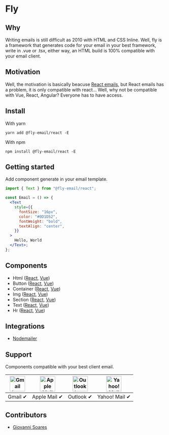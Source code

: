 # Fly

## Why

Writing emails is still difficult as 2010 with HTML and CSS Inline. Well, fly is a framework that generates code for your email in your best framework, write in .vue or .tsx, either way, an HTML build is 100% compatible with your email client.

## Motivation

Well, the motivation is basically beacuse [React emails](react.emails), but React emails has a problem, it is only compatible with react... Well, why not be compatible with Vue, React, Angular? Everyone has to have access.

## Install

With yarn

```
yarn add @fly-email/react -E
```

With npm

```
npm install @fly-email/react -E
```

## Getting started

Add component generate in your email template.

```jsx
import { Text } from "@fly-email/react";

const Email = () => {
  <Text
    style={{
      fontSize: "16px",
      color: "#0D1D52",
      fontWeight: "bold",
      textAlign: "center",
    }}
  >
    Hello, World
  </Text>;
};
```

## Components

- Html ([React](https://github.com/zen-labss/fly/blob/main/packages/lib-react/src/html.tsx), [Vue](https://github.com/zen-labss/fly/blob/main/packages/lib-vue/src/html.vue))
- Button ([React](https://github.com/zen-labss/fly/blob/main/packages/lib-react/src/button.tsx), [Vue](https://github.com/zen-labss/fly/blob/main/packages/lib-vue/src/button.vue))
- Container ([React](https://github.com/zen-labss/fly/blob/main/packages/lib-react/src/container.tsx), [Vue](https://github.com/zen-labss/fly/blob/main/packages/lib-vue/src/container.tsx))
- Img ([React](https://github.com/zen-labss/fly/blob/main/packages/lib-react/src/img.tsx), [Vue](https://github.com/zen-labss/fly/blob/main/packages/lib-vue/src/img.vue))
- Section ([React](https://github.com/zen-labss/fly/blob/main/packages/lib-react/src/section.tsx), [Vue](https://github.com/zen-labss/fly/blob/main/packages/lib-vue/src/section.vue))
- Text ([React](https://github.com/zen-labss/fly/blob/main/packages/lib-react/src/text.tsx), [Vue](https://github.com/zen-labss/fly/blob/main/packages/lib-vue/src/text.vue))
- Hr ([React](https://github.com/zen-labss/fly/blob/main/packages/lib-react/src/hr.tsx), [Vue](https://github.com/zen-labss/fly/blob/main/packages/lib-vue/src/hr.vue))

## Integrations

- [Nodemailer](https://github.com/zen-labss/fly/tree/main/examples/nodemailer)

## Support

Components compatible with your best client email.

| <img src="https://react.email/static/icons/gmail.svg" width="48px" height="48px" alt="Gmail logo"> | <img src="https://react.email/static/icons/apple-mail.svg" width="48px" height="48px" alt="Apple Mail"> | <img src="https://react.email/static/icons/outlook.svg" width="48px" height="48px" alt="Outlook logo"> | <img src="https://react.email/static/icons/yahoo-mail.svg" width="48px" height="48px" alt="Yahoo! Mail logo"> |
| -------------------------------------------------------------------------------------------------- | ------------------------------------------------------------------------------------------------------- | ------------------------------------------------------------------------------------------------------ | ------------------------------------------------------------------------------------------------------------- |
| Gmail ✔                                                                                            | Apple Mail ✔                                                                                            | Outlook ✔                                                                                              | Yahoo! Mail ✔                                                                                                 |

## Contributors

- [Giovanni Soares](https://github.com/shumtz)
